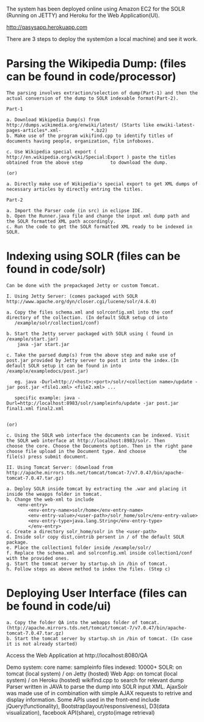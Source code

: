 The system has been deployed online using Amazon EC2 for the SOLR (Running on JETTY) and Heroku for the Web Application(UI).

http://qasysapp.herokuapp.com

There are 3 steps to deploy the system(on a local machine) and see it work.

Parsing the Wikipedia Dump: (files can be found in code/processor)
===================================
	The parsing involves extraction/selection of dump(Part-1) and then the actual conversion of the dump to SOLR indexable format(Part-2).

	Part-1

	a. Download Wikipedia Dump(s) from http://dumps.wikimedia.org/enwiki/latest/ (Starts like enwiki-latest-pages-articles*.xml-  		   *.bz2)
	b. Make use of the program wikifind.cpp to identify titles of documents having people, organization, film infoboxes.
	
	c. Use Wikipedia special export ( http://en.wikipedia.org/wiki/Special:Export ) paste the titles obtained from the above step 		   to download the dump.

	(or)
	
	a. Directly make use of Wikipedia's special export to get XML dumps of necessary articles by directly entring the titles.

	Part-2

	a. Import the Parser code (in src) in eclipse IDE.
	b. Open the Runner.java file and change the input xml dump path and the SOLR formatted XML path accordingly.
	c. Run the code to get the SOLR formatted XML ready to be indexed in SOLR.


Indexing using SOLR (files can be found in code/solr)
===================================
	Can be done with the prepackaged Jetty or custom Tomcat.
	
	I. Using Jetty Server: (comes packaged with SOLR http://www.apache.org/dyn/closer.cgi/lucene/solr/4.6.0)
	
	a. Copy the files schema.xml and solrconfig.xml into the conf directory of the collection. (In default SOLR setup cd into 
	   /example/solr/collection1/conf) 
	
	b. Start the Jetty server packaged with SOLR using ( found in /example/start.jar)
		java -jar start.jar
	
	c. Take the parsed dump(s) from the above step and make use of post.jar provided by Jetty server to post it into the index.(In 		   default SOLR setup it can be found in into /example/exampledocs/post.jar) 
		
	   eg. java -Durl=http://<host>:<port>/solr/<collection name>/update -jar post.jar <file1.xml> <file2.xml> ...
		
	   specific example: java -Durl=http://localhost:8983/solr/sampleinfo/update -jar post.jar final1.xml final2.xml
	

	(or)

	c. Using the SOLR web interface the documents can be indexed. Visit the SOLR web interface at http://localhost:8983/solr. Then 		   choose the core. Choose the Documents option. Then in the right pane choose file upload in the Document type. And choose 		   the file(s) press submit document.

	II. Using Tomcat Server: (download from http://apache.mirrors.tds.net/tomcat/tomcat-7/v7.0.47/bin/apache-tomcat-7.0.47.tar.gz)
	
	a. Deploy SOLR inside tomcat by extracting the .war and placing it inside the weapps folder in tomcat.
	b. Change the web-xml to include
		<env-entry>
	       	<env-entry-name>solr/home</env-entry-name>
       		<env-entry-value>/<user-path>/solr_home/solr</env-entry-value>
	        <env-entry-type>java.lang.String</env-entry-type>
	        </env-entry>
	c. Create a directory solr_home/solr in the <user-path>
	d. Inside solr copy dist,contrib persent in / of the default SOLR package.
	e. Place the collection1 folder inside /example/solr/
	f. Replace the schema.xml and solrconfig.xml inside collection1/conf with the provided ones.
	g. Start the tomcat server by startup.sh in /bin of tomcat.
	h. Follow steps as above method to index the files. (Step c)

Deploying User Interface (files can be found in code/ui)
===================================
	a. Copy the folder QA into the webapps folder of tomcat. (http://apache.mirrors.tds.net/tomcat/tomcat-7/v7.0.47/bin/apache- 		   tomcat-7.0.47.tar.gz)
	b. Start the tomcat server by startup.sh in /bin of tomcat. (In case it is not already started)
	
Access the Web Application at http://localhost:8080/QA



Demo system:
core name: sampleinfo
files indexed: 10000+
SOLR: on tomcat (local system) / on Jetty (hosted)
Web App: on tomcat (local system) / on Heroku (hosted)
wikifind.cpp to search for relevant dump
Parser written in JAVA to parse the dump into SOLR input XML.
AjaxSolr was made use of in combination with simple AJAX requests to retrive and display information.
Some APIs used in the front-end include jQuery(functionality), Bootstrap(layout/responsiveness), D3(data visualization), facebook API(share), crypto(image retrieval)
